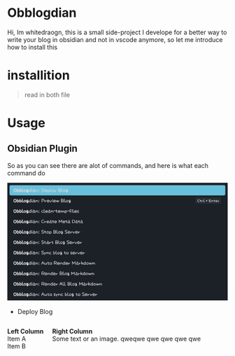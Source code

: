 # Obblogdian

Hi, Im whitedraogn, this is a small side-project I develope for a better way to write your blog in obsidian and not in vscode anymore, so let me introduce how to install this

# installition

> read in both file


# Usage

## Obsidian Plugin

So as you can see there are alot of commands, and here is what each command do

![alt text](image.png)

- Deploy Blog
<div style="display: flex; gap: 20px;">
<div>

**Left Column**  
Item A  
Item B  

</div>
<div>

**Right Column**  
Some text or an image.
qweqwe
qwe
qwe
qwe
qwe

</div>
</div>